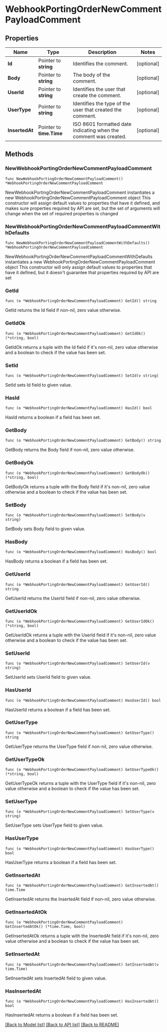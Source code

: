 # WebhookPortingOrderNewCommentPayloadComment

## Properties

Name | Type | Description | Notes
------------ | ------------- | ------------- | -------------
**Id** | Pointer to **string** | Identifies the comment. | [optional] 
**Body** | Pointer to **string** | The body of the comment. | [optional] 
**UserId** | Pointer to **string** | Identifies the user that create the comment. | [optional] 
**UserType** | Pointer to **string** | Identifies the type of the user that created the comment. | [optional] 
**InsertedAt** | Pointer to **time.Time** | ISO 8601 formatted date indicating when the comment was created. | [optional] 

## Methods

### NewWebhookPortingOrderNewCommentPayloadComment

`func NewWebhookPortingOrderNewCommentPayloadComment() *WebhookPortingOrderNewCommentPayloadComment`

NewWebhookPortingOrderNewCommentPayloadComment instantiates a new WebhookPortingOrderNewCommentPayloadComment object
This constructor will assign default values to properties that have it defined,
and makes sure properties required by API are set, but the set of arguments
will change when the set of required properties is changed

### NewWebhookPortingOrderNewCommentPayloadCommentWithDefaults

`func NewWebhookPortingOrderNewCommentPayloadCommentWithDefaults() *WebhookPortingOrderNewCommentPayloadComment`

NewWebhookPortingOrderNewCommentPayloadCommentWithDefaults instantiates a new WebhookPortingOrderNewCommentPayloadComment object
This constructor will only assign default values to properties that have it defined,
but it doesn't guarantee that properties required by API are set

### GetId

`func (o *WebhookPortingOrderNewCommentPayloadComment) GetId() string`

GetId returns the Id field if non-nil, zero value otherwise.

### GetIdOk

`func (o *WebhookPortingOrderNewCommentPayloadComment) GetIdOk() (*string, bool)`

GetIdOk returns a tuple with the Id field if it's non-nil, zero value otherwise
and a boolean to check if the value has been set.

### SetId

`func (o *WebhookPortingOrderNewCommentPayloadComment) SetId(v string)`

SetId sets Id field to given value.

### HasId

`func (o *WebhookPortingOrderNewCommentPayloadComment) HasId() bool`

HasId returns a boolean if a field has been set.

### GetBody

`func (o *WebhookPortingOrderNewCommentPayloadComment) GetBody() string`

GetBody returns the Body field if non-nil, zero value otherwise.

### GetBodyOk

`func (o *WebhookPortingOrderNewCommentPayloadComment) GetBodyOk() (*string, bool)`

GetBodyOk returns a tuple with the Body field if it's non-nil, zero value otherwise
and a boolean to check if the value has been set.

### SetBody

`func (o *WebhookPortingOrderNewCommentPayloadComment) SetBody(v string)`

SetBody sets Body field to given value.

### HasBody

`func (o *WebhookPortingOrderNewCommentPayloadComment) HasBody() bool`

HasBody returns a boolean if a field has been set.

### GetUserId

`func (o *WebhookPortingOrderNewCommentPayloadComment) GetUserId() string`

GetUserId returns the UserId field if non-nil, zero value otherwise.

### GetUserIdOk

`func (o *WebhookPortingOrderNewCommentPayloadComment) GetUserIdOk() (*string, bool)`

GetUserIdOk returns a tuple with the UserId field if it's non-nil, zero value otherwise
and a boolean to check if the value has been set.

### SetUserId

`func (o *WebhookPortingOrderNewCommentPayloadComment) SetUserId(v string)`

SetUserId sets UserId field to given value.

### HasUserId

`func (o *WebhookPortingOrderNewCommentPayloadComment) HasUserId() bool`

HasUserId returns a boolean if a field has been set.

### GetUserType

`func (o *WebhookPortingOrderNewCommentPayloadComment) GetUserType() string`

GetUserType returns the UserType field if non-nil, zero value otherwise.

### GetUserTypeOk

`func (o *WebhookPortingOrderNewCommentPayloadComment) GetUserTypeOk() (*string, bool)`

GetUserTypeOk returns a tuple with the UserType field if it's non-nil, zero value otherwise
and a boolean to check if the value has been set.

### SetUserType

`func (o *WebhookPortingOrderNewCommentPayloadComment) SetUserType(v string)`

SetUserType sets UserType field to given value.

### HasUserType

`func (o *WebhookPortingOrderNewCommentPayloadComment) HasUserType() bool`

HasUserType returns a boolean if a field has been set.

### GetInsertedAt

`func (o *WebhookPortingOrderNewCommentPayloadComment) GetInsertedAt() time.Time`

GetInsertedAt returns the InsertedAt field if non-nil, zero value otherwise.

### GetInsertedAtOk

`func (o *WebhookPortingOrderNewCommentPayloadComment) GetInsertedAtOk() (*time.Time, bool)`

GetInsertedAtOk returns a tuple with the InsertedAt field if it's non-nil, zero value otherwise
and a boolean to check if the value has been set.

### SetInsertedAt

`func (o *WebhookPortingOrderNewCommentPayloadComment) SetInsertedAt(v time.Time)`

SetInsertedAt sets InsertedAt field to given value.

### HasInsertedAt

`func (o *WebhookPortingOrderNewCommentPayloadComment) HasInsertedAt() bool`

HasInsertedAt returns a boolean if a field has been set.


[[Back to Model list]](../README.md#documentation-for-models) [[Back to API list]](../README.md#documentation-for-api-endpoints) [[Back to README]](../README.md)


